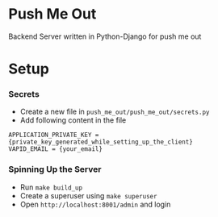 # Push Me Out
Backend Server written in Python-Django for push me out

# Setup

### Secrets
* Create a new file in `push_me_out/push_me_out/secrets.py`
* Add following content in the file
```
APPLICATION_PRIVATE_KEY = {private_key_generated_while_setting_up_the_client}
VAPID_EMAIL = {your_email}
```

### Spinning Up the Server
* Run `make build_up`
* Create a superuser using `make superuser`
* Open `http://localhost:8001/admin` and login

